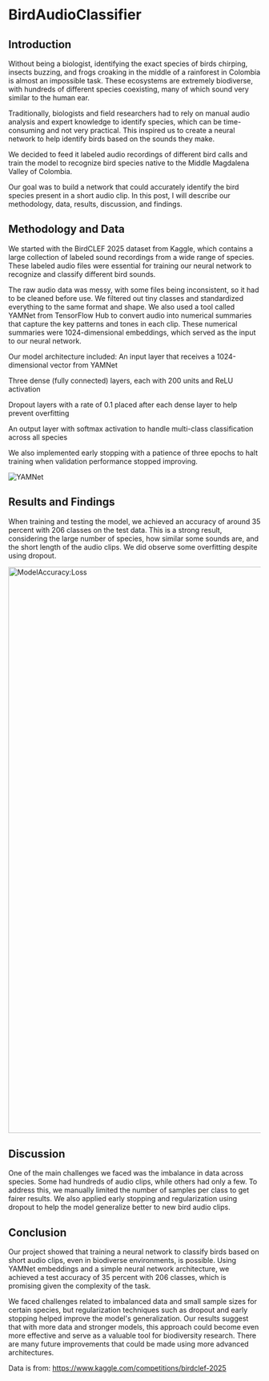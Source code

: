 # BirdAudioClassifier

## Introduction
Without being a biologist, identifying the exact species of birds chirping, insects buzzing, and frogs croaking in the middle of a rainforest in Colombia is almost an impossible task. These ecosystems are extremely biodiverse, with hundreds of different species coexisting, many of which sound very similar to the human ear.

Traditionally, biologists and field researchers had to rely on manual audio analysis and expert knowledge to identify species, which can be time-consuming and not very practical. This inspired us to create a neural network to help identify birds based on the sounds they make.

We decided to feed it labeled audio recordings of different bird calls and train the model to recognize bird species native to the Middle Magdalena Valley of Colombia.

Our goal was to build a network that could accurately identify the bird species present in a short audio clip. In this post, I will describe our methodology, data, results, discussion, and findings.

## Methodology and Data
We started with the BirdCLEF 2025 dataset from Kaggle, which contains a large collection of labeled sound recordings from a wide range of species. These labeled audio files were essential for training our neural network to recognize and classify different bird sounds.

The raw audio data was messy, with some files being inconsistent, so it had to be cleaned before use. We filtered out tiny classes and standardized everything to the same format and shape. We also used a tool called YAMNet from TensorFlow Hub to convert audio into numerical summaries that capture the key patterns and tones in each clip. These numerical summaries were 1024-dimensional embeddings, which served as the input to our neural network.

Our model architecture included:
An input layer that receives a 1024-dimensional vector from YAMNet

Three dense (fully connected) layers, each with 200 units and ReLU activation

Dropout layers with a rate of 0.1 placed after each dense layer to help prevent overfitting

An output layer with softmax activation to handle multi-class classification across all species

We also implemented early stopping with a patience of three epochs to halt training when validation performance stopped improving.

![YAMNet](https://github.com/user-attachments/assets/bf66121b-c3a3-4b25-ab74-49331b17f4fb)

## Results and Findings
When training and testing the model, we achieved an accuracy of around 35 percent with 206 classes on the test data. This is a strong result, considering the large number of species, how similar some sounds are, and the short length of the audio clips. We did observe some overfitting despite using dropout.

<img width="1129" alt="ModelAccuracy:Loss" src="https://github.com/user-attachments/assets/b5de56db-137b-405f-b0a0-373c22b37f73" />

## Discussion
One of the main challenges we faced was the imbalance in data across species. Some had hundreds of audio clips, while others had only a few. To address this, we manually limited the number of samples per class to get fairer results. We also applied early stopping and regularization using dropout to help the model generalize better to new bird audio clips.

## Conclusion
Our project showed that training a neural network to classify birds based on short audio clips, even in biodiverse environments, is possible. Using YAMNet embeddings and a simple neural network architecture, we achieved a test accuracy of 35 percent with 206 classes, which is promising given the complexity of the task.

We faced challenges related to imbalanced data and small sample sizes for certain species, but regularization techniques such as dropout and early stopping helped improve the model's generalization. Our results suggest that with more data and stronger models, this approach could become even more effective and serve as a valuable tool for biodiversity research. There are many future improvements that could be made using more advanced architectures.

Data is from: https://www.kaggle.com/competitions/birdclef-2025
